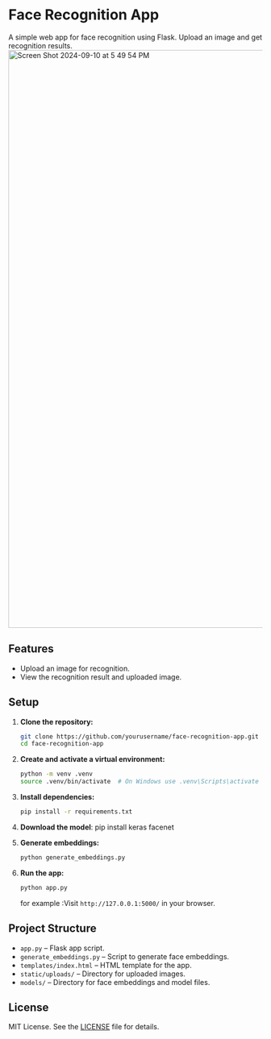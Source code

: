 # Face Recognition App

A simple web app for face recognition using Flask. Upload an image and get recognition results.
<img width="1147" alt="Screen Shot 2024-09-10 at 5 49 54 PM" src="https://github.com/user-attachments/assets/334cd6f3-e5b4-4e04-9f1a-ccfe49022fe2">

## Features

- Upload an image for recognition.
- View the recognition result and uploaded image.

## Setup

1. **Clone the repository:**

    ```bash
    git clone https://github.com/yourusername/face-recognition-app.git
    cd face-recognition-app
    ```

2. **Create and activate a virtual environment:**

    ```bash
    python -m venv .venv
    source .venv/bin/activate  # On Windows use .venv\Scripts\activate
    ```

3. **Install dependencies:**

    ```bash
    pip install -r requirements.txt
    ```

4. **Download the model**: pip install keras facenet

5. **Generate embeddings:**

    ```bash
    python generate_embeddings.py
    ```

6. **Run the app:**

    ```bash
    python app.py
    ```

    for example :Visit `http://127.0.0.1:5000/` in your browser.

## Project Structure

- `app.py` – Flask app script.
- `generate_embeddings.py` – Script to generate face embeddings.
- `templates/index.html` – HTML template for the app.
- `static/uploads/` – Directory for uploaded images.
- `models/` – Directory for face embeddings and model files.

## License

MIT License. See the [LICENSE](LICENSE) file for details.
